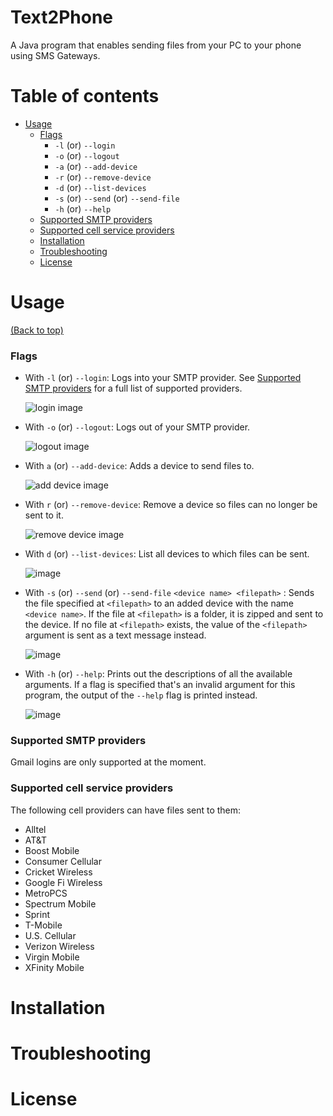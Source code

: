 # Text2Phone
A Java program that enables sending files from your PC to your phone using SMS Gateways.

# Table of contents
- [Usage](#usage)
    - [Flags](#flags)
      - `-l` (or) `--login`
      - `-o` (or) `--logout`
      - `-a` (or) `--add-device`
      - `-r` (or) `--remove-device`
      - `-d` (or) `--list-devices`
      - `-s` (or) `--send` (or) `--send-file`
      - `-h` (or) `--help`
    - [Supported SMTP providers](#supported-smtp-providers)
    - [Supported cell service providers](#supported-cell-service-providers)
  - [Installation](#installation)
  - [Troubleshooting](#troubleshooting)
  - [License](#license)

# Usage
[(Back to top)](#table-of-contents)
### Flags
- With `-l` (or) `--login`: Logs into your SMTP provider. See [Supported SMTP providers](#supported-smtp-providers) for a full list of supported providers.

  ![login image](https://github.com/KedarPanchal/Text2Phone/assets/115903691/224478f9-8599-4a41-b44c-be596f637b8b)

  
- With `-o` (or) `--logout`: Logs out of your SMTP provider.

  ![logout image](https://github.com/KedarPanchal/Text2Phone/assets/115903691/fde82bdb-5ec1-4c9e-bb54-3dc52e7308f5)

- With `a` (or) `--add-device`: Adds a device to send files to.

  ![add device image](https://github.com/KedarPanchal/Text2Phone/assets/115903691/665a17a1-6dd1-4b07-9cfb-cf78cc426514)

- With `r` (or) `--remove-device`: Remove a device so files can no longer be sent to it.

  ![remove device image](https://github.com/KedarPanchal/Text2Phone/assets/115903691/90c92505-55f8-4677-8a90-faef1f213e26)

- With `d` (or) `--list-devices`: List all devices to which files can be sent.

  ![image](https://github.com/KedarPanchal/Text2Phone/assets/115903691/7c2f73a5-a364-4565-bbcb-4d7335988ef6)

- With `-s` (or) `--send` (or) `--send-file` `<device name> <filepath>` : Sends the file specified at `<filepath>` to an added device with the name `<device name>`. If the file at `<filepath>` is a folder, it is zipped and sent to the device. If no file at `<filepath>` exists, the value of the `<filepath>` argument is sent as a text message instead.

  ![image](https://github.com/KedarPanchal/Text2Phone/assets/115903691/bf4ac659-39ad-47f9-b677-5e04d15c2a97)
  
- With `-h` (or) `--help`: Prints out the descriptions of all the available arguments. If a flag is specified that's an invalid argument for this program, the output of the `--help` flag is printed instead.

  ![image](https://github.com/KedarPanchal/Text2Phone/assets/115903691/82562390-8d20-4c9b-acf9-8004782700fc)

### Supported SMTP providers

Gmail logins are only supported at the moment.

### Supported cell service providers

The following cell providers can have files sent to them:
- Alltel
- AT&T
- Boost Mobile
- Consumer Cellular
- Cricket Wireless
- Google Fi Wireless
- MetroPCS
- Spectrum Mobile
- Sprint
- T-Mobile
- U.S. Cellular
- Verizon Wireless
- Virgin Mobile
- XFinity Mobile

# Installation

# Troubleshooting

# License
